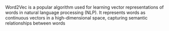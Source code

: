 Word2Vec is a popular algorithm used for learning vector representations of words in natural language processing (NLP). It represents words as continuous vectors in a high-dimensional space, capturing semantic relationships between words
